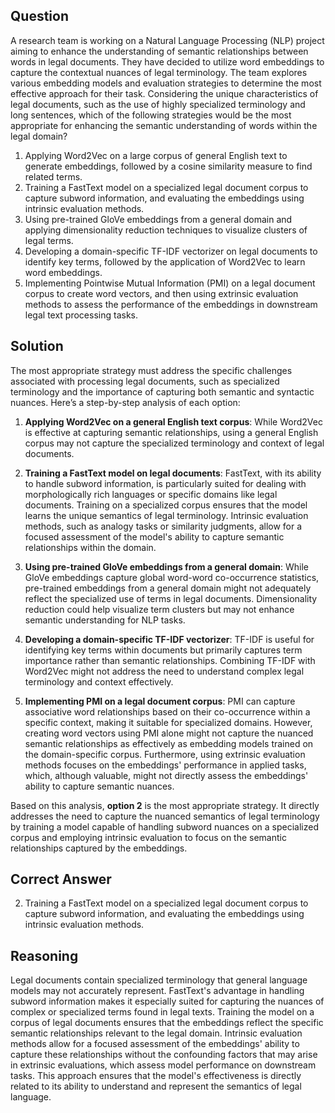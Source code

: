 ## Question
A research team is working on a Natural Language Processing (NLP) project aiming to enhance the understanding of semantic relationships between words in legal documents. They have decided to utilize word embeddings to capture the contextual nuances of legal terminology. The team explores various embedding models and evaluation strategies to determine the most effective approach for their task. Considering the unique characteristics of legal documents, such as the use of highly specialized terminology and long sentences, which of the following strategies would be the most appropriate for enhancing the semantic understanding of words within the legal domain?

1. Applying Word2Vec on a large corpus of general English text to generate embeddings, followed by a cosine similarity measure to find related terms.
2. Training a FastText model on a specialized legal document corpus to capture subword information, and evaluating the embeddings using intrinsic evaluation methods.
3. Using pre-trained GloVe embeddings from a general domain and applying dimensionality reduction techniques to visualize clusters of legal terms.
4. Developing a domain-specific TF-IDF vectorizer on legal documents to identify key terms, followed by the application of Word2Vec to learn word embeddings.
5. Implementing Pointwise Mutual Information (PMI) on a legal document corpus to create word vectors, and then using extrinsic evaluation methods to assess the performance of the embeddings in downstream legal text processing tasks.

## Solution
The most appropriate strategy must address the specific challenges associated with processing legal documents, such as specialized terminology and the importance of capturing both semantic and syntactic nuances. Here’s a step-by-step analysis of each option:

1. **Applying Word2Vec on a general English text corpus**: While Word2Vec is effective at capturing semantic relationships, using a general English corpus may not capture the specialized terminology and context of legal documents.

2. **Training a FastText model on legal documents**: FastText, with its ability to handle subword information, is particularly suited for dealing with morphologically rich languages or specific domains like legal documents. Training on a specialized corpus ensures that the model learns the unique semantics of legal terminology. Intrinsic evaluation methods, such as analogy tasks or similarity judgments, allow for a focused assessment of the model's ability to capture semantic relationships within the domain.

3. **Using pre-trained GloVe embeddings from a general domain**: While GloVe embeddings capture global word-word co-occurrence statistics, pre-trained embeddings from a general domain might not adequately reflect the specialized use of terms in legal documents. Dimensionality reduction could help visualize term clusters but may not enhance semantic understanding for NLP tasks.

4. **Developing a domain-specific TF-IDF vectorizer**: TF-IDF is useful for identifying key terms within documents but primarily captures term importance rather than semantic relationships. Combining TF-IDF with Word2Vec might not address the need to understand complex legal terminology and context effectively.

5. **Implementing PMI on a legal document corpus**: PMI can capture associative word relationships based on their co-occurrence within a specific context, making it suitable for specialized domains. However, creating word vectors using PMI alone might not capture the nuanced semantic relationships as effectively as embedding models trained on the domain-specific corpus. Furthermore, using extrinsic evaluation methods focuses on the embeddings' performance in applied tasks, which, although valuable, might not directly assess the embeddings' ability to capture semantic nuances.

Based on this analysis, **option 2** is the most appropriate strategy. It directly addresses the need to capture the nuanced semantics of legal terminology by training a model capable of handling subword nuances on a specialized corpus and employing intrinsic evaluation to focus on the semantic relationships captured by the embeddings.

## Correct Answer
2. Training a FastText model on a specialized legal document corpus to capture subword information, and evaluating the embeddings using intrinsic evaluation methods.

## Reasoning
Legal documents contain specialized terminology that general language models may not accurately represent. FastText's advantage in handling subword information makes it especially suited for capturing the nuances of complex or specialized terms found in legal texts. Training the model on a corpus of legal documents ensures that the embeddings reflect the specific semantic relationships relevant to the legal domain. Intrinsic evaluation methods allow for a focused assessment of the embeddings' ability to capture these relationships without the confounding factors that may arise in extrinsic evaluations, which assess model performance on downstream tasks. This approach ensures that the model's effectiveness is directly related to its ability to understand and represent the semantics of legal language.
